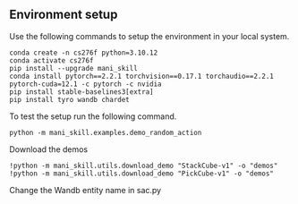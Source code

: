 



## Environment setup
Use the following commands to setup the environment in your local system.

```
conda create -n cs276f python=3.10.12
conda activate cs276f
pip install --upgrade mani_skill
conda install pytorch==2.2.1 torchvision==0.17.1 torchaudio==2.2.1 pytorch-cuda=12.1 -c pytorch -c nvidia
pip install stable-baselines3[extra]
pip install tyro wandb chardet
```
To test the setup run the following command.
```
python -m mani_skill.examples.demo_random_action
```


Download the demos 

```
!python -m mani_skill.utils.download_demo "StackCube-v1" -o "demos"
!python -m mani_skill.utils.download_demo "PickCube-v1" -o "demos"
```


Change the Wandb entity name in sac.py